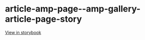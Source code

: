 # article-amp-page--amp-gallery-article-page-story

[View in storybook](https://raw.githack.com/Independent-Digital-News-and-Media-Ltd/indy-pwamp-sb/PR-2084-sb/index.html?path=/story/article-amp-page--amp-gallery-article-page-story)